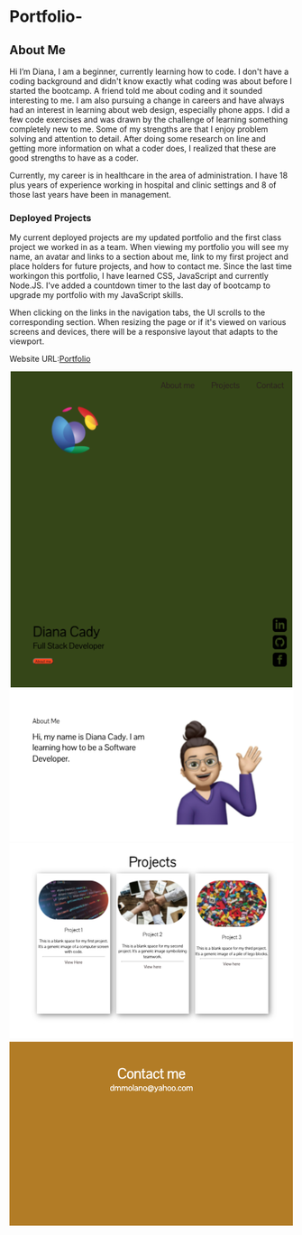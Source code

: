 # Portfolio-

## About Me

Hi I’m Diana, I am a beginner, currently learning how to code. I don't have a coding background and didn't know exactly what coding was about before I started the bootcamp.  A friend told me about coding and it sounded interesting to me. I am also pursuing a change in careers and have always had an interest in learning about web design, especially phone apps.
I did a few code exercises and was drawn by the challenge of learning something completely new to me. Some of my strengths are that I enjoy problem solving and attention to detail. After doing some research on line and getting more information on what a coder does, I realized that these are good strengths to have as a coder.

Currently, my career is in healthcare in the area of administration. I have 18 plus years of experience working in hospital and clinic settings and 8 of those last years have been in management.

### Deployed Projects

My current deployed projects are my updated portfolio and the first class project we worked in as a team. When viewing my portfolio
you will see my name, an avatar and links to a section about me, link to my first project and place holders for future projects, and how to contact me.
Since the last time workingon this portfolio, I have learned CSS, JavaScript and currently Node.JS. I've added a countdown timer to the last day of bootcamp to upgrade my portfolio with my JavaScript skills.

When clicking on the links in the navigation tabs, the UI scrolls to the corresponding section.
When resizing the page or if it's viewed on various screens and devices,
there will be a responsive layout that adapts to the viewport.

Website URL:[Portfolio](https://molano1979.github.io/portfolio-diana-cady/)

![Portfolio screenshot](./src/images/screenshot1.png)
![Portfolio screenshot](./src/images/screenshot2.png)
![Portfolio screenshot](./src/images/screenshot3.png)
![Portfolio screenshot](./src/images/screenshot4.png)
